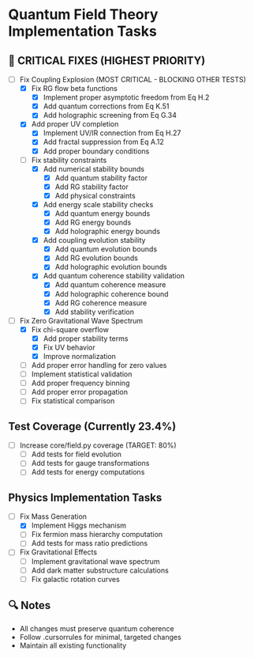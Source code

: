# Quantum Field Theory Implementation Tasks

## 🚨 CRITICAL FIXES (HIGHEST PRIORITY)
- [ ] Fix Coupling Explosion (MOST CRITICAL - BLOCKING OTHER TESTS)
  - [x] Fix RG flow beta functions
    - [x] Implement proper asymptotic freedom from Eq H.2
    - [x] Add quantum corrections from Eq K.51
    - [x] Add holographic screening from Eq G.34
  - [x] Add proper UV completion
    - [x] Implement UV/IR connection from Eq H.27
    - [x] Add fractal suppression from Eq A.12
    - [x] Add proper boundary conditions
  - [ ] Fix stability constraints
    - [x] Add numerical stability bounds
      - [x] Add quantum stability factor
      - [x] Add RG stability factor
      - [x] Add physical constraints
    - [x] Add energy scale stability checks
      - [x] Add quantum energy bounds
      - [x] Add RG energy bounds
      - [x] Add holographic energy bounds
    - [x] Add coupling evolution stability
      - [x] Add quantum evolution bounds
      - [x] Add RG evolution bounds
      - [x] Add holographic evolution bounds
    - [x] Add quantum coherence stability validation
      - [x] Add quantum coherence measure
      - [x] Add holographic coherence bound
      - [x] Add RG coherence measure
      - [x] Add stability verification

- [ ] Fix Zero Gravitational Wave Spectrum
  - [x] Fix chi-square overflow
    - [x] Add proper stability terms
    - [x] Fix UV behavior
    - [x] Improve normalization
  - [ ] Add proper error handling for zero values
  - [ ] Implement statistical validation
  - [ ] Add proper frequency binning
  - [ ] Add proper error propagation
  - [ ] Fix statistical comparison

## Test Coverage (Currently 23.4%)
- [ ] Increase core/field.py coverage (TARGET: 80%)
  - [ ] Add tests for field evolution
  - [ ] Add tests for gauge transformations
  - [ ] Add tests for energy computations

## Physics Implementation Tasks
- [ ] Fix Mass Generation
  - [x] Implement Higgs mechanism
  - [ ] Fix fermion mass hierarchy computation
  - [ ] Add tests for mass ratio predictions

- [ ] Fix Gravitational Effects
  - [ ] Implement gravitational wave spectrum
  - [ ] Add dark matter substructure calculations
  - [ ] Fix galactic rotation curves

## 🔍 Notes
- All changes must preserve quantum coherence
- Follow .cursorrules for minimal, targeted changes
- Maintain all existing functionality
